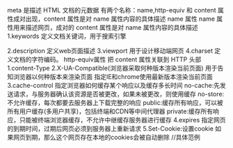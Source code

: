 meta 是描述 HTML 文档的元数据
有两个名称：name,http-equiv 和 content 属性成对出现，content 属性是对 name 属性内容的具体描述
name 属性
name 属性用来描述网页，成对的 content 属性是对 name 属性内容的具体描述
1.keywords
定义文档关键词，用于搜索引擎

<meta name="keywords" content="前端">
2.description
定义web页面描述
<meta name="descriptiotn" content="理科生，热爱前端，目前研二">
3.viewport
用于设计移动端网页
<meta name="viewport" content="width=device-width,initial-scale=1">
4.charset
定义文档的字符编码。
<meta charset="utf-8">
http-equiv属性
把 content 属性关联到 HTTP 头部
1.content-Type
2.X-UA-Compatible(浏览器采取何种版本渲染当前页面)
用于告知浏览器以何种版本来渲染页面
<meta http-equiv="X-UA-Compatible" content="IE=edge,chrome=1">
指定IE和chrome使用最新版本渲染当前页面
3.cache-control
指定浏览器如何缓存某个响应以及缓存多长时间
<meta http-equiv="cache-control" content="no-cache">
no-cache:先发送请求，与服务器确认该资源是否被更改，如果未被更改，则使用缓存
no-store:不允许缓存，每次都要去服务器上下载完整的响应
public:缓存所有响应，可以被所有用户缓存(多用户共享)，包括终端和CDN等中间代理器
private:缓存所有响应，只能被终端浏览器缓存，不允许中继缓存服务器进行缓存
4.expires
指定网页的到期时间，过期后网页必须到服务器上重新请求
<meta http-equiv="expires" content="Sunday 26 October 2016 01:00 GMT" />
5.Set-Cookie:设置cookie
如果网页到期，那么这个网页存在本地的cookies会被自动删除
<meta http-equiv="Set-Cookie" content="User=Lxxyx; path=/; expires=Sunday, 10-Jan-16 10:00:00 GMT"> //具体范例
